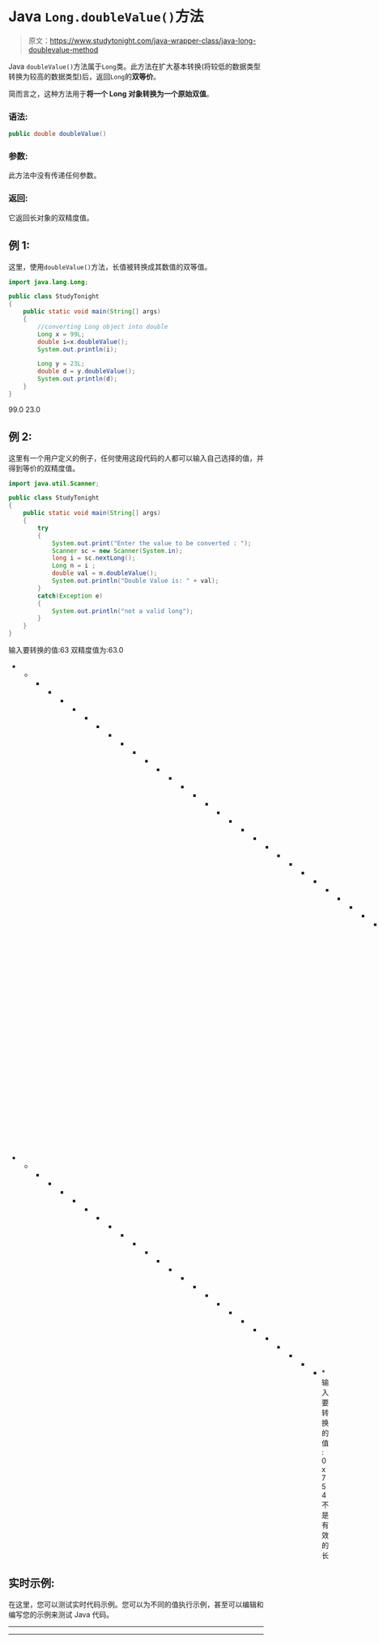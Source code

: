 # Java `Long.doubleValue()`方法

> 原文：<https://www.studytonight.com/java-wrapper-class/java-long-doublevalue-method>

Java `doubleValue()`方法属于`Long`类。此方法在扩大基本转换(将较低的数据类型转换为较高的数据类型)后，返回`Long`的**双等价**。

简而言之，这种方法用于**将一个 Long 对象转换为一个原始双值**。

### 语法:

```java
public double doubleValue() 
```

### 参数:

此方法中没有传递任何参数。

### 返回:

它返回长对象的双精度值。

## 例 1:

这里，使用`doubleValue()`方法，长值被转换成其数值的双等值。

```java
import java.lang.Long;

public class StudyTonight
{  
    public static void main(String[] args) 
    {  
        //converting Long object into double
        Long x = 99L;
        double i=x.doubleValue();
        System.out.println(i);       

        Long y = 23L;  
        double d = y.doubleValue();  
        System.out.println(d);
    }  
} 
```

99.0
23.0

## 例 2:

这里有一个用户定义的例子，任何使用这段代码的人都可以输入自己选择的值，并得到等价的双精度值。

```java
import java.util.Scanner;  

public class StudyTonight
{  
    public static void main(String[] args) 
    {  
        try
        {
            System.out.print("Enter the value to be converted : ");  
            Scanner sc = new Scanner(System.in);  
            long i = sc.nextLong();  
            Long n = i ;  
            double val = n.doubleValue();  
            System.out.println("Double Value is: " + val);  
        }
        catch(Exception e)
        {
            System.out.println("not a valid long"); 
        }
    }
}
```

输入要转换的值:63
双精度值为:63.0
* * * * * * * * * * * * * * * * * * * * * * * * * * * * * * * * * *输入要转换的值:-56
双精度值为:-56.0
* * * * * * * * * * * * * * * * * * * * * * * * * * *输入要转换的值:0x754
不是有效的长

## 实时示例:

在这里，您可以测试实时代码示例。您可以为不同的值执行示例，甚至可以编辑和编写您的示例来测试 Java 代码。

* * *

* * *
